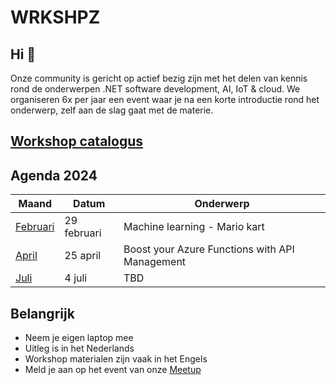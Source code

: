 # WRKSHPZ

## Hi 👋

Onze community is gericht op actief bezig zijn met het delen van kennis rond de onderwerpen .NET software development, AI, IoT & cloud. We organiseren 6x per jaar een event waar je na een korte introductie rond het onderwerp, zelf aan de slag gaat met de materie.

## [Workshop catalogus](https://github.com/WRKSHPZ/.gitHub/blob/main/README.md)

## Agenda 2024
| Maand                            | Datum        | Onderwerp                      |
|----------------------------------|--------------|--------------------------------|
| [Februari](/2024/02/README.md)       | 29 februari      | Machine learning - Mario kart                     |
| [April](/2024/04/README.md)  | 25 april | Boost your Azure Functions with API Management      |
| [Juli](/2024/07/README.md)   | 4 juli  | TBD |

## Belangrijk
- Neem je eigen laptop mee
- Uitleg is in het Nederlands
- Workshop materialen zijn vaak in het Engels
- Meld je aan op het event van onze [Meetup](https://www.meetup.com/wrkshpz/events)

<!--

**Here are some ideas to get you started:**

🙋‍♀️ A short introduction - what is your organization all about?
🌈 Contribution guidelines - how can the community get involved?
👩‍💻 Useful resources - where can the community find your docs? Is there anything else the community should know?
🍿 Fun facts - what does your team eat for breakfast?
🧙 Remember, you can do mighty things with the power of [Markdown](https://docs.github.com/github/writing-on-github/getting-started-with-writing-and-formatting-on-github/basic-writing-and-formatting-syntax)
-->
